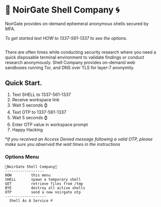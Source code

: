 # 🐚 NoirGate Shell Company 🌀

NoirGate provides on-demand ephemeral anonymous shells secured by MFA.

_To get started text HOW to *1337-561-1337* to see the options._

##
 There are often times while conducting security research where you need a quick disposable terminal environment to validate findings
or conduct research anonymously. Shell Company provides on-demand web sandboxes running Tor, and DNS over TLS for layer-7 anonymity.

## Quick Start. 
1. Text SHELL to 1337-561-1337
2. Receive workspace link
3. Wait 5 seconds ⌚
4. Text OTP to 1337-561-1337 
5. Wait 5 seconds ⌚
6. Enter OTP value in workspace prompt
7. Happy Hacking

*_If you received an Access Denied message following a valid OTP, please make sure you observed the wait times in the instructions_

### Options Menu  
```
🐚NoirGate Shell Company🐚
------------------
HOW         this menu
SHELL       spawn a temporary shell
GET         retrieve files from /tmp
BYE         destroy all active shells
OTP         send a new noirgate otp
-------------------
  Shell As A Service ®
```
